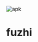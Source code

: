![apk](https://user-images.githubusercontent.com/89814180/131415947-214dcbed-f784-4244-8be9-ef03dd2bcedb.png)
# fuzhi

